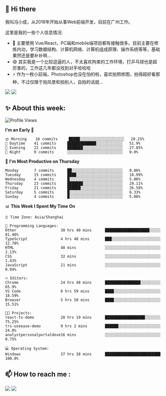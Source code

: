 ## 👋 Hi there

我叫冯小成，从2018年开始从事Web前端开发，目前在广州工作。

这里是我的一些个人信息情况:

- 🌱 主要使用 Vue/React，PC端和mobile端项目都有接触很多。目前主要在修练内功，学习数据结构、计算机网络、计算机组成原理、操作系统等等，基础果然还是要补补啊...
- 😄 其实我是一个比较逗逼的人，不太喜欢拘束的工作环境，打乒乓球也是超厉害的，工作这几年都没找到对手哈哈哈
- ⚡ 作为一枚小前端，Photoshop也没在怕的啦，喜欢拍照修图，拍得超好看那种，不过仅限于拍风景和拍别人，自拍的话就...

![](https://github-readme-stats.vercel.app/api?username=fxpixels&theme=graywhite&hide_border=true)
![](https://github-readme-stats.vercel.app/api/top-langs/?username=fxpixels&hide_border=true&layout=compact)

<!--
<img src="https://github-readme-stats.vercel.app/api?username=fxpixels&theme=graywhite&hide_border=true" width="500" alt=""/>
<img src="https://github-readme-stats.vercel.app/api/top-langs/?username=fxpixels&hide_border=true&layout=compact" width="300" alt=""/>
-->
## ✨ About this week:
<!--START_SECTION:waka-->
![Profile Views](http://img.shields.io/badge/Profile%20Views-0-blue)

**I'm an Early 🐤** 

```text
🌞 Morning    16 commits     █████░░░░░░░░░░░░░░░░░░░░   20.25% 
🌆 Daytime    41 commits     █████████████░░░░░░░░░░░░   51.9% 
🌃 Evening    22 commits     ███████░░░░░░░░░░░░░░░░░░   27.85% 
🌙 Night      0 commits      ░░░░░░░░░░░░░░░░░░░░░░░░░   0.0%

```
📅 **I'm Most Productive on Thursday** 

```text
Monday       7 commits      ██░░░░░░░░░░░░░░░░░░░░░░░   8.86% 
Tuesday      15 commits     ████░░░░░░░░░░░░░░░░░░░░░   18.99% 
Wednesday    4 commits      █░░░░░░░░░░░░░░░░░░░░░░░░   5.06% 
Thursday     23 commits     ███████░░░░░░░░░░░░░░░░░░   29.11% 
Friday       21 commits     ██████░░░░░░░░░░░░░░░░░░░   26.58% 
Saturday     5 commits      █░░░░░░░░░░░░░░░░░░░░░░░░   6.33% 
Sunday       4 commits      █░░░░░░░░░░░░░░░░░░░░░░░░   5.06%

```


📊 **This Week I Spent My Time On** 

```text
⌚︎ Time Zone: Asia/Shanghai

💬 Programming Languages: 
Other                    30 hrs 40 mins      ████████████████████░░░░░   81.46% 
TypeScript               4 hrs 48 mins       ███░░░░░░░░░░░░░░░░░░░░░░   12.78% 
HTML                     48 mins             ░░░░░░░░░░░░░░░░░░░░░░░░░   2.13% 
CSS                      32 mins             ░░░░░░░░░░░░░░░░░░░░░░░░░   1.43% 
JavaScript               21 mins             ░░░░░░░░░░░░░░░░░░░░░░░░░   0.94%

🔥 Editors: 
Chrome                   24 hrs 48 mins      ████████████████░░░░░░░░░   65.9% 
VS Code                  6 hrs 59 mins       ████░░░░░░░░░░░░░░░░░░░░░   18.59% 
Browser                  5 hrs 50 mins       ████░░░░░░░░░░░░░░░░░░░░░   15.51%

🐱‍💻 Projects: 
react-ts-demo            28 hrs 19 mins      ██████████████████░░░░░░░   75.25% 
trs-useease-demo         9 hrs 2 mins        ██████░░░░░░░░░░░░░░░░░░░   24.0% 
analystpersonalportaldeve16 mins             ░░░░░░░░░░░░░░░░░░░░░░░░░   0.75%

💻 Operating System: 
Windows                  37 hrs 38 mins      █████████████████████████   100.0%

```


<!--END_SECTION:waka-->

## :mailbox: How to reach me : 

[<img src="https://img.icons8.com/bubbles/50/000000/gmail.png"/>](mailto:iampcfox@gmail.com)
[<img target="_blank" src="https://img.icons8.com/bubbles/50/000000/github.png">](https://github.com/FxPixels)



<!-- ![Visitor Badge](https://visitor-badge.laobi.icu/badge?page_id=fxpixels) -->

<!--
**FxPixels/FxPixels** is a ✨ _special_ ✨ repository because its `README.md` (this file) appears on your GitHub profile.

Here are some ideas to get you started:

- 🔭 I’m currently working on ...
- 🌱 I’m currently learning ...
- 👯 I’m looking to collaborate on ...
- 🤔 I’m looking for help with ...
- 💬 Ask me about ...
- 📫 How to reach me: ...
- 😄 Pronouns: ...
- ⚡ Fun fact: ...
-->
